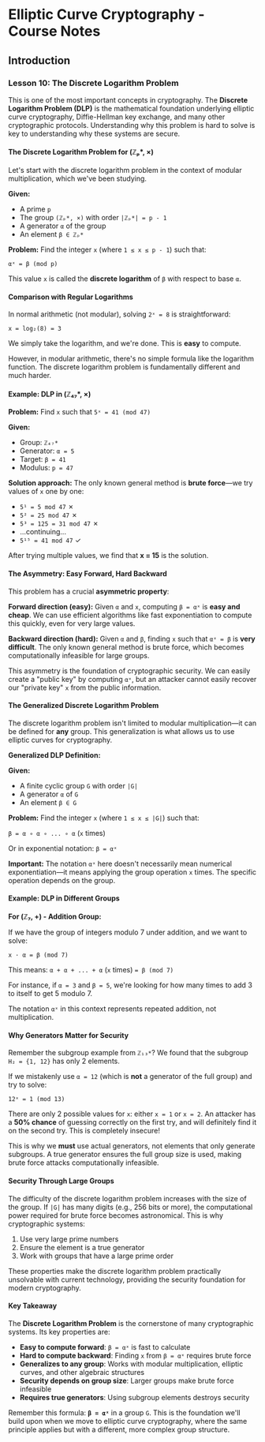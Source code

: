 # Elliptic Curve Cryptography - Course Notes

## Introduction

### Lesson 10: The Discrete Logarithm Problem

This is one of the most important concepts in cryptography. The **Discrete Logarithm Problem (DLP)** is the mathematical foundation underlying elliptic curve cryptography, Diffie-Hellman key exchange, and many other cryptographic protocols. Understanding why this problem is hard to solve is key to understanding why these systems are secure.

#### The Discrete Logarithm Problem for (ℤₚ*, ×)

Let's start with the discrete logarithm problem in the context of modular multiplication, which we've been studying.

**Given:**
- A prime `p`
- The group `(ℤₚ*, ×)` with order `|ℤₚ*| = p - 1`
- A generator `α` of the group
- An element `β ∈ ℤₚ*`

**Problem:** Find the integer `x` (where `1 ≤ x ≤ p - 1`) such that:

`αˣ = β (mod p)`

This value `x` is called the **discrete logarithm** of `β` with respect to base `α`.

#### Comparison with Regular Logarithms

In normal arithmetic (not modular), solving `2ˣ = 8` is straightforward:

`x = log₂(8) = 3`

We simply take the logarithm, and we're done. This is **easy** to compute.

However, in modular arithmetic, there's no simple formula like the logarithm function. The discrete logarithm problem is fundamentally different and much harder.

#### Example: DLP in (ℤ₄₇*, ×)

**Problem:** Find `x` such that `5ˣ = 41 (mod 47)`

**Given:**
- Group: `ℤ₄₇*`
- Generator: `α = 5`
- Target: `β = 41`
- Modulus: `p = 47`

**Solution approach:** The only known general method is **brute force**—we try values of `x` one by one:

- `5¹ = 5 mod 47` ✗
- `5² = 25 mod 47` ✗
- `5³ = 125 = 31 mod 47` ✗
- ...continuing...
- `5¹⁵ = 41 mod 47` ✓

After trying multiple values, we find that **x = 15** is the solution.

#### The Asymmetry: Easy Forward, Hard Backward

This problem has a crucial **asymmetric property**:

**Forward direction (easy):** Given `α` and `x`, computing `β = αˣ` is **easy and cheap**. We can use efficient algorithms like fast exponentiation to compute this quickly, even for very large values.

**Backward direction (hard):** Given `α` and `β`, finding `x` such that `αˣ = β` is **very difficult**. The only known general method is brute force, which becomes computationally infeasible for large groups.

This asymmetry is the foundation of cryptographic security. We can easily create a "public key" by computing `αˣ`, but an attacker cannot easily recover our "private key" `x` from the public information.

#### The Generalized Discrete Logarithm Problem

The discrete logarithm problem isn't limited to modular multiplication—it can be defined for **any** group. This generalization is what allows us to use elliptic curves for cryptography.

**Generalized DLP Definition:**

**Given:**
- A finite cyclic group `G` with order `|G|`
- A generator `α` of `G`
- An element `β ∈ G`

**Problem:** Find the integer `x` (where `1 ≤ x ≤ |G|`) such that:

`β = α ∘ α ∘ ... ∘ α` (`x` times)

Or in exponential notation: `β = αˣ`

**Important:** The notation `αˣ` here doesn't necessarily mean numerical exponentiation—it means applying the group operation `x` times. The specific operation depends on the group.

#### Example: DLP in Different Groups

**For (ℤ₇, +) - Addition Group:**

If we have the group of integers modulo 7 under addition, and we want to solve:

`x · α = β (mod 7)`

This means: `α + α + ... + α` (`x` times) `= β (mod 7)`

For instance, if `α = 3` and `β = 5`, we're looking for how many times to add 3 to itself to get 5 modulo 7.

The notation `αˣ` in this context represents repeated addition, not multiplication.

#### Why Generators Matter for Security

Remember the subgroup example from `ℤ₁₃*`? We found that the subgroup `H₂ = {1, 12}` has only 2 elements.

If we mistakenly use `α = 12` (which is **not** a generator of the full group) and try to solve:

`12ˣ = 1 (mod 13)`

There are only 2 possible values for `x`: either `x = 1` or `x = 2`. An attacker has a **50% chance** of guessing correctly on the first try, and will definitely find it on the second try. This is completely insecure!

This is why we **must** use actual generators, not elements that only generate subgroups. A true generator ensures the full group size is used, making brute force attacks computationally infeasible.

#### Security Through Large Groups

The difficulty of the discrete logarithm problem increases with the size of the group. If `|G|` has many digits (e.g., 256 bits or more), the computational power required for brute force becomes astronomical. This is why cryptographic systems:

1. Use very large prime numbers
2. Ensure the element is a true generator
3. Work with groups that have a large prime order

These properties make the discrete logarithm problem practically unsolvable with current technology, providing the security foundation for modern cryptography.

#### Key Takeaway

The **Discrete Logarithm Problem** is the cornerstone of many cryptographic systems. Its key properties are:

- **Easy to compute forward**: `β = αˣ` is fast to calculate
- **Hard to compute backward**: Finding `x` from `β = αˣ` requires brute force
- **Generalizes to any group**: Works with modular multiplication, elliptic curves, and other algebraic structures
- **Security depends on group size**: Larger groups make brute force infeasible
- **Requires true generators**: Using subgroup elements destroys security

Remember this formula: **`β = αˣ`** in a group `G`. This is the foundation we'll build upon when we move to elliptic curve cryptography, where the same principle applies but with a different, more complex group structure.
